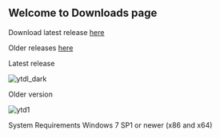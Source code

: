 ## Welcome to Downloads page

Download latest release [here](https://github.com/sourabhkv/ytdl/releases/download/v22.010.01/YouTube-dl.GUI.exe)

Older releases [here](https://github.com/sourabhkv/ytdl/releases)

Latest release

![ytdl_dark](https://user-images.githubusercontent.com/55890376/148568691-9bfebc58-ea73-4f7b-8d32-fcc32c02d794.jpg)

Older version

![ytd1](https://user-images.githubusercontent.com/55890376/148569370-37b48559-5333-4686-be6c-22ff97d93473.jpg)




System Requirements
Windows 7 SP1 or newer (x86 and x64)
